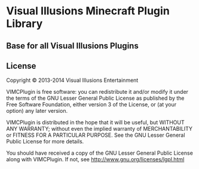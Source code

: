 Visual Illusions Minecraft Plugin Library
====================
Base for all Visual Illusions Plugins
---------

License
---------
Copyright &copy; 2013-2014 Visual Illusions Entertainment

VIMCPlugin is free software: you can redistribute it and/or modify
it under the terms of the GNU Lesser General Public License as published by
the Free Software Foundation, either version 3 of the License,
or (at your option) any later version.

VIMCPlugin is distributed in the hope that it will be useful, but WITHOUT ANY WARRANTY;
without even the implied warranty of MERCHANTABILITY or FITNESS FOR A PARTICULAR PURPOSE.
See the GNU Lesser General Public License for more details.

You should have received a copy of the GNU Lesser General Public License along with VIMCPlugin.
If not, see http://www.gnu.org/licenses/lgpl.html
